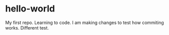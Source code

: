 # hello-world
My first repo. Learning to code.
I am making changes to test how commiting works.
Different test.
